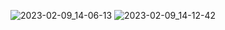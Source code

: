 ![2023-02-09_14-06-13](https://user-images.githubusercontent.com/113089428/217797485-995b09ce-4a2c-408f-aa3b-013b517999d0.png)
![2023-02-09_14-12-42](https://user-images.githubusercontent.com/113089428/217797492-95f22ae9-cafa-439a-8894-16c0a50e47d2.png)
